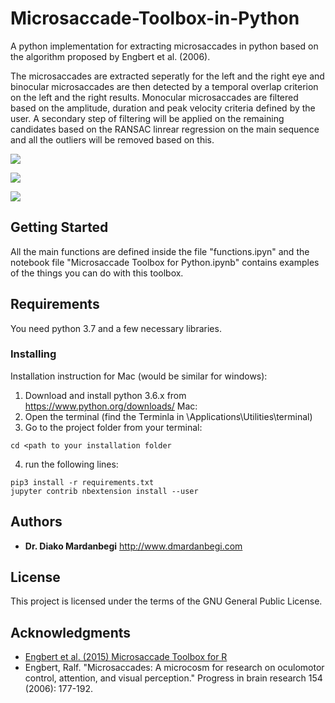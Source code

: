 # Microsaccade-Toolbox-in-Python
A python implementation for extracting microsaccades in python based on the algorithm proposed by Engbert et al. (2006). 

The microsaccades are extracted seperatly for the left and the right eye and binocular microsaccades are then detected by a temporal overlap criterion on the left and the right results. 
Monocular microsaccades are filtered based on the amplitude, duration and peak velocity criteria defined by the user.
A secondary step of filtering will be applied on the remaining candidates based on the RANSAC linrear regression on the main sequence and all the outliers will be removed based on this. 

![](https://github.com/dmardanbeigi/Microsaccade-Toolbox-in-Python/blob/master/ScreenShot1.png)

![](https://github.com/dmardanbeigi/Microsaccade-Toolbox-in-Python/blob/master/ScreenShot2.png)

![](https://github.com/dmardanbeigi/Microsaccade-Toolbox-in-Python/blob/master/MainSequence.png)


## Getting Started

All the main functions are defined inside the file "functions.ipyn" and the notebook file "Microsaccade Toolbox for Python.ipynb" contains examples of the things you can do with this toolbox. 

## Requirements

You need python 3.7 and a few necessary libraries.

### Installing
Installation instruction for Mac (would be similar for windows):
1. Download and install python 3.6.x from https://www.python.org/downloads/
Mac:
2. Open the terminal (find the Terminla in \Applications\Utilities\terminal)
3. Go to the project folder from your terminal:
```
cd <path to your installation folder 
```
4. run the following lines:
```
pip3 install -r requirements.txt
jupyter contrib nbextension install --user
```

## Authors

* **Dr. Diako Mardanbegi** <dmardanbeigi at gmail dot com>
http://www.dmardanbegi.com

## License

This project is licensed under the terms of the GNU General Public License.

## Acknowledgments
* [Engbert et al. (2015) Microsaccade Toolbox for R](http://read.psych.uni-potsdam.de/index.php?option=com_content&view=article&id=140:engbert-et-al-2015-microsaccade-toolbox-for-r&catid=26:publications&Itemid=34
)
* Engbert, Ralf. "Microsaccades: A microcosm for research on oculomotor control, attention, and visual perception." Progress in brain research 154 (2006): 177-192.
